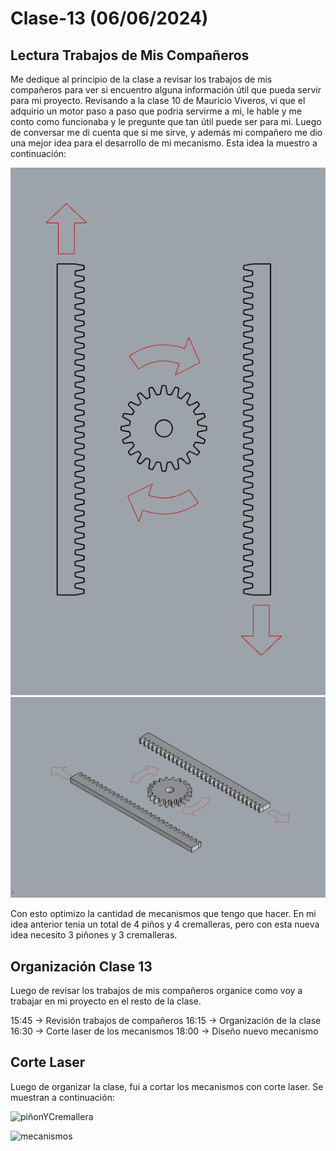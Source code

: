 # Clase-13 (06/06/2024)

## Lectura Trabajos de Mis Compañeros

Me dedique al principio de la clase a revisar los trabajos de mis compañeros para ver si encuentro alguna información útil que pueda servir para mi proyecto. Revisando a la clase 10 de Mauricio Viveros, vi que el adquirio un motor paso a paso que podria servirme a mi, le hable y me conto como funcionaba y le pregunte que tan útil puede ser para mi. Luego de conversar me di cuenta que si me sirve, y además mi compañero me dio una mejor idea para el desarrollo de mi mecanismo. Esta idea la muestro a continuación:

![ideaMauricio1](ideaMauricio1.png)
![ideaMauricio2](ideaMauricio2.png)

Con esto optimizo la cantidad de mecanismos que tengo que hacer. En mi idea anterior tenia un total de 4 piños y 4 cremalleras, pero con esta nueva idea necesito 3 piñones y 3 cremalleras.

## Organización Clase 13

Luego de revisar los trabajos de mis compañeros organice como voy a trabajar en mi proyecto en el resto de la clase.

15:45 -> Revisión trabajos de compañeros
16:15 -> Organización de la clase
16:30 -> Corte laser de los mecanismos
18:00 -> Diseño nuevo mecanismo 

## Corte Laser

Luego de organizar la clase, fui a cortar los mecanismos con corte laser. Se muestran a continuación:

![piñonYCremallera](piñonYCremallera.png)

![mecanismos](mecanismos.png)
